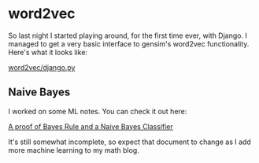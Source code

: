 # word2vec

So last night I started playing around, for the first time ever, with Django. I managed to get a very basic interface to gensim's word2vec functionality. Here's what it looks like:

[word2vec/django.py](https://github.com/farleyknight/blog/blob/master/word2vec/django.py)

## Naive Bayes

I worked on some ML notes. You can check it out here:

[A proof of Bayes Rule and a Naive Bayes Classifier](http://blog.farleyknight.com/proof-bayes-rule-naive-bayes-classifier/)

It's still somewhat incomplete, so expect that document to change as I add more machine learning to my math blog.
